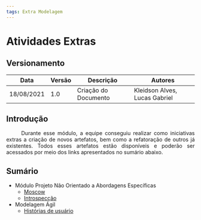 ```yaml
---
tags: Extra Modelagem
---
```

# Atividades Extras

## Versionamento
| Data | Versão | Descrição | Autores |
| -------- | -------- | -------- | ---|
|   18/08/2021   |  1.0    |  Criação do Documento    | Kleidson Alves, Lucas Gabriel

## Introdução
<div style="text-indent: 40px; text-align: justify">
<p>
Durante esse módulo, a equipe conseguiu realizar como iniciativas extras a criação de novos artefatos, bem como a refatoração de outros já existentes. Todos esses artefatos estão disponíveis e poderão ser acessados por meio dos links apresentados no sumário abaixo. 
</p>
</div>

## Sumário
* Módulo Projeto Não Orientado a Abordagens Específicas
    * [Moscow](../base/moscow.md)
    * [Introspecção](../base/introspeccao.md)
* Modelagem Ágil
    * [Histórias de usuário](/historias_de_usuario.md)
